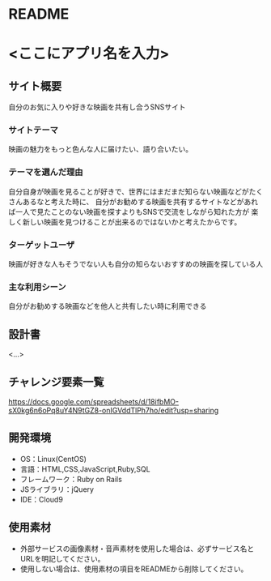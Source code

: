 # README
# <ここにアプリ名を入力>

## サイト概要
自分のお気に入りや好きな映画を共有し合うSNSサイト

### サイトテーマ
映画の魅力をもっと色んな人に届けたい、語り合いたい。

### テーマを選んだ理由
自分自身が映画を見ることが好きで、世界にはまだまだ知らない映画などがたくさんあるなと考えた時に、
自分がお勧めする映画を共有するサイトなどがあれば一人で見たことのない映画を探すよりもSNSで交流をしながら知れた方が
楽しく新しい映画を見つけることが出来るのではないかと考えたからです。

### ターゲットユーザ
映画が好きな人もそうでない人も自分の知らないおすすめの映画を探している人

### 主な利用シーン
自分がお勧めする映画などを他人と共有したい時に利用できる

## 設計書
<...>

## チャレンジ要素一覧
https://docs.google.com/spreadsheets/d/18ifbMO-sX0kg6n6oPq8uY4N9tGZ8-onIGVddTlPh7ho/edit?usp=sharing

## 開発環境
- OS：Linux(CentOS)
- 言語：HTML,CSS,JavaScript,Ruby,SQL
- フレームワーク：Ruby on Rails
- JSライブラリ：jQuery
- IDE：Cloud9

## 使用素材
- 外部サービスの画像素材・音声素材を使用した場合は、必ずサービス名とURLを明記してください。
- 使用しない場合は、使用素材の項目をREADMEから削除してください。
